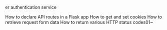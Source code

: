 er authentication service

How to declare API routes in a Flask app
How to get and set cookies
How to retrieve request form data
How to return various HTTP status codes01~
